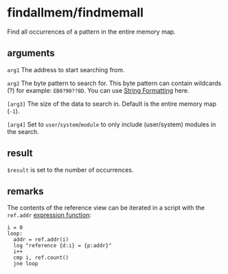 # findallmem/findmemall

Find all occurrences of a pattern in the entire memory map.

## arguments

`arg1` The address to start searching from.

`arg2` The byte pattern to search for. This byte pattern can contain wildcards (?) for example: `EB0?90??8D`. You can use [String Formatting](../../introduction/Formatting.md) here.

`[arg3]` The size of the data to search in. Default is the entire memory map (`-1`).

`[arg4]` Set to `user`/`system`/`module` to only include (user/system) modules in the search.

## result

`$result` is set to the number of occurrences.

## remarks

The contents of the reference view can be iterated in a script with the `ref.addr` [expression function](../../introduction/Expression-functions.md):

```
i = 0
loop:
  addr = ref.addr(i)
  log "reference {d:i} = {p:addr}"
  i++
  cmp i, ref.count()
  jne loop
```